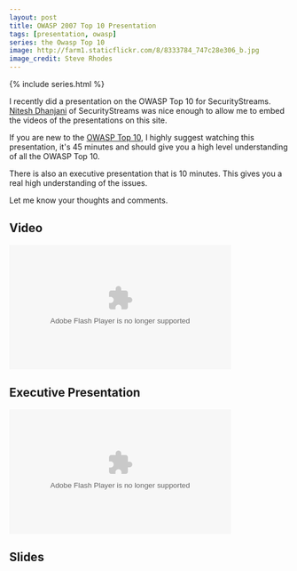 ```yaml
---
layout: post
title: OWASP 2007 Top 10 Presentation
tags: [presentation, owasp]
series: the Owasp Top 10
image: http://farm1.staticflickr.com/8/8333784_747c28e306_b.jpg
image_credit: Steve Rhodes
---
```


{% include series.html %}


I recently did a presentation on the OWASP Top 10 for SecurityStreams. [Nitesh Dhanjani](http://www.dhanjani.com/) of SecurityStreams was nice enough to allow me to embed the videos of the presentations on this site.

If you are new to the [OWASP Top 10](/2009/07/owasp-top-10-2007/), I highly suggest watching this presentation, it's 45 minutes and should give you a high level understanding of all the OWASP Top 10.

There is also an executive presentation that is 10 minutes. This gives you a real high understanding of the issues.

Let me know your thoughts and comments.

## Video
<object classid="clsid:d27cdb6e-ae6d-11cf-96b8-444553540000" width="400" height="224" codebase="http://download.macromedia.com/pub/shockwave/cabs/flash/swflash.cab#version=6,0,40,0"><param name="src" value="http://v.wordpress.com/k1P9IAx8" /><param name="allowfullscreen" value="true" /><embed type="application/x-shockwave-flash" width="400" height="224" src="http://v.wordpress.com/k1P9IAx8" allowfullscreen="true"></embed></object>

## Executive Presentation
<object classid="clsid:d27cdb6e-ae6d-11cf-96b8-444553540000" width="400" height="224" codebase="http://download.macromedia.com/pub/shockwave/cabs/flash/swflash.cab#version=6,0,40,0"><param name="src" value="http://v.wordpress.com/pXTHzz0d" /><param name="allowfullscreen" value="true" /><embed type="application/x-shockwave-flash" width="400" height="224" src="http://v.wordpress.com/pXTHzz0d" allowfullscreen="true"></embed></object>

## Slides
<script async class="speakerdeck-embed" data-id="509127dc7536e5000206b423" data-ratio="1.2945638432364097" src="//speakerdeck.com/assets/embed.js"></script>